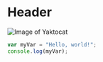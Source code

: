 # Header
![Image of Yaktocat](https://octodex.github.com/images/yaktocat.png)
``` javascript
var myVar = "Hello, world!";
console.log(myVar);
```
